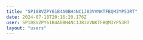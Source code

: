 ```yaml
---
title: "SP108VZPY61B4A0BH4NC1J83VVNKTFBQM3YP53RT"
date: 2024-07-18T20:16:20.176Z
user: SP108VZPY61B4A0BH4NC1J83VVNKTFBQM3YP53RT
layout: "users"
---
```

    